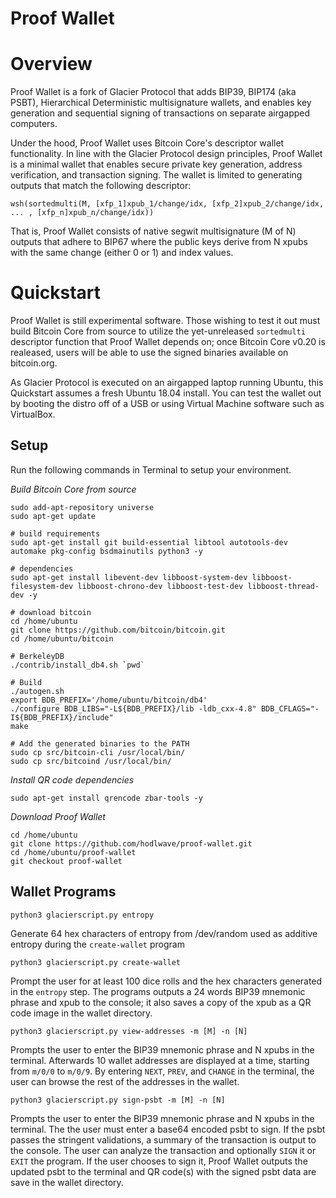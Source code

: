 # Proof Wallet

# Overview
Proof Wallet is a fork of Glacier Protocol that adds BIP39, BIP174 (aka PSBT), Hierarchical Deterministic multisignature wallets, and enables key generation and sequential signing of transactions on separate airgapped computers.

Under the hood, Proof Wallet uses Bitcoin Core's descriptor wallet functionality. In line with the Glacier Protocol design principles, Proof Wallet is a minimal wallet that enables secure private key generation, address verification, and transaction signing. The wallet is limited to generating outputs that match the following descriptor:

```
wsh(sortedmulti(M, [xfp_1]xpub_1/change/idx, [xfp_2]xpub_2/change/idx, ... , [xfp_n]xpub_n/change/idx))
```

That is, Proof Wallet consists of native segwit multisignature (M of N) outputs that adhere to BIP67 where the public keys derive from N xpubs with the same change (either 0 or 1) and index values.

# Quickstart
Proof Wallet is still experimental software. Those wishing to test it out must build Bitcoin Core from source to utilize the yet-unreleased `sortedmulti` descriptor function that Proof Wallet depends on; once Bitcoin Core v0.20 is realeased, users will be able to use the signed binaries available on bitcoin.org.

As Glacier Protocol is executed on an airgapped laptop running Ubuntu, this Quickstart assumes a fresh Ubuntu 18.04 install. You can test the wallet out by booting the distro off of a USB or using Virtual Machine software such as VirtualBox.

## Setup
Run the following commands in Terminal to setup your environment.

_Build Bitcoin Core from source_
```
sudo add-apt-repository universe
sudo apt-get update

# build requirements
sudo apt-get install git build-essential libtool autotools-dev automake pkg-config bsdmainutils python3 -y

# dependencies
sudo apt-get install libevent-dev libboost-system-dev libboost-filesystem-dev libboost-chrono-dev libboost-test-dev libboost-thread-dev -y

# download bitcoin
cd /home/ubuntu
git clone https://github.com/bitcoin/bitcoin.git
cd /home/ubuntu/bitcoin

# BerkeleyDB
./contrib/install_db4.sh `pwd`

# Build
./autogen.sh
export BDB_PREFIX='/home/ubuntu/bitcoin/db4'
./configure BDB_LIBS="-L${BDB_PREFIX}/lib -ldb_cxx-4.8" BDB_CFLAGS="-I${BDB_PREFIX}/include"
make

# Add the generated binaries to the PATH
sudo cp src/bitcoin-cli /usr/local/bin/
sudo cp src/bitcoind /usr/local/bin/
```

_Install QR code dependencies_
```
sudo apt-get install qrencode zbar-tools -y
```

_Download Proof Wallet_
```
cd /home/ubuntu
git clone https://github.com/hodlwave/proof-wallet.git
cd /home/ubuntu/proof-wallet
git checkout proof-wallet
```

## Wallet Programs
```
python3 glacierscript.py entropy
```
Generate 64 hex characters of entropy from /dev/random used as additive entropy during the `create-wallet` program

```
python3 glacierscript.py create-wallet
```

Prompt the user for at least 100 dice rolls and the hex characters generated in the `entropy` step. The programs outputs a 24 words BIP39 mnemonic phrase and xpub to the console; it also saves a copy of the xpub as a QR code image in the wallet directory.

```
python3 glacierscript.py view-addresses -m [M] -n [N]
```

Prompts the user to enter the BIP39 mnemonic phrase and N xpubs in the terminal. Afterwards 10 wallet addresses are displayed at a time, starting from `m/0/0` to `m/0/9`. By entering `NEXT`, `PREV`, and `CHANGE` in the terminal, the user can browse the rest of the addresses in the wallet.

```
python3 glacierscript.py sign-psbt -m [M] -n [N]
```
Prompts the user to enter the BIP39 mnemonic phrase and N xpubs in the terminal. The the user must enter a base64 encoded psbt to sign. If the psbt passes the stringent validations, a summary of the transaction is output to the console. The user can analyze the transaction and optionally `SIGN` it or `EXIT` the program. If the user chooses to sign it, Proof Wallet outputs the updated psbt to the terminal and QR code(s) with the signed psbt data are save in the wallet directory.
